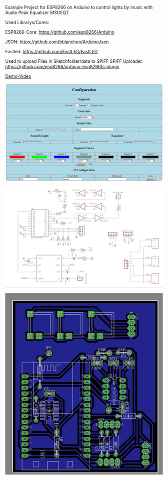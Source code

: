 Example Project for ESP8266 on Arduino to control lights by music with Audio Peak Equalizer MSGEQ7.

Used Librarys/Cores:

ESP8266-Core: https://github.com/esp8266/Arduino

JSON: https://github.com/bblanchon/ArduinoJson

Fastled: https://github.com/FastLED/FastLED

Used to upload Files in Sketchfolder/data to SPIFF 
SPIFF Uploader: https://github.com/esp8266/arduino-esp8266fs-plugin


[Demo-Video](https://www.youtube.com/watch?v=mlMS-kUvTjY)


![ExamplePicture](https://github.com/schuppeste/Sofaleds/blob/master/example.jpg)

![Schematic](https://github.com/schuppeste/Sofaleds/blob/master/schematic.jpg)

![ExampleBoard](https://github.com/schuppeste/Sofaleds/blob/master/board.jpg)
